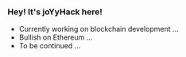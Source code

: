 ### Hey! It's joYyHack here!
- Currently working on blockchain development ...
- Bullish on Ethereum ...
- To be continued ...
